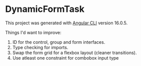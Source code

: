 # DynamicFormTask

This project was generated with [Angular CLI](https://github.com/angular/angular-cli) version 16.0.5.

Things I'd want to improve:

1. ID for the control, group and form interfaces.
2. Type checking for imports.
3. Swap the form grid for a flexbox layout (cleaner transitions).
4. Use atleast one constraint for combobox input type
